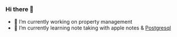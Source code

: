 ### Hi there 👋

- 🔭 I’m currently working on property management
- 🌱 I’m currently learning note taking with apple notes & [Postgresql](https://www.postgresql.org/)

<!--
**SebastienElet/sebastienelet** is a ✨ _special_ ✨ repository because its `README.md` (this file) appears on your GitHub profile.

Here are some ideas to get you started:

- 🔭 I’m currently working on ...
- 🌱 I’m currently learning ...
- 👯 I’m looking to collaborate on ...
- 🤔 I’m looking for help with ...
- 💬 Ask me about ...
- 📫 How to reach me: ...
- 😄 Pronouns: ...
- ⚡ Fun fact: ...
-->
